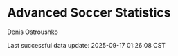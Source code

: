 # Advanced Soccer Statistics
Denis Ostroushko

<!-- gfm -->

Last successful data update: 2025-09-17 01:26:08 CST
